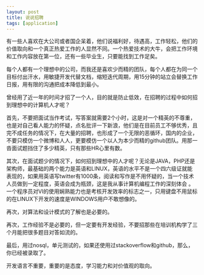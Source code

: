 ```yaml
---
layout: post
title: 说说招聘 
tags: [application]
---
```


有一些人喜欢在大公司或者国企呆着，他们说福利好，待遇高，工作轻松，他们的价值取向和一个真正热爱工作的人显然不同。一个热爱技术的大牛，会把工作环境和工作内容放在第一位，还有一些毕业生，只要能找到工作足矣。


每个人都有一个理想中的公司，而我还是喜欢少而精的团队，每个人都在为同一个目标付出汗水，用敏捷开发代替文档，缩短迭代周期，用15分钟的站立会替换工作日报，用有限的沟通把成本降低到最小。


曾经用了近一年的时间才招了一个人，目的就是防止低效，在招聘的过程中如何招到理想中的计算机人才呢？


首先，不要把面试当作考试，写答案就需要2个小时，这是对一个精英的不尊重，也是对自己看人能力的怀疑，点名批评一下新浪，他们是在目前员工不够优秀，且完不成任务的情况下，在大量的招聘，也形成了一个无限的恶循环，国内的企业，不要只模仿一个微博和人人，更要模仿一个以人为本少而精的github团队。用那一沓面试题挡住了多少精英，只有那些HR心里有数。


其次，在面试题少的情况下，如何招到理想中的人才呢？无论是JAVA，PHP还是架构师，最基础的两个能力是英语和LINUX，英语的水平不是一个四六级证就能表现的，如果用英语写twitter有1000条，阅读和写作是不用怀疑的，当一个技术人员做到一定程度，英语会成为瓶颈，这是我从事计算机编程工作的深刻体会 。一个程序员对VI的使用娴熟能力也是考核开发效率的标志之一，只用键盘不用鼠标的在LINUX下开发的速度是WINDOWS用户不敢想像的。


再次，对算法和设计模式的了解也是必要的。


再次，工作经验不是必要的，但一定要有开发经验，不要招那些在培训机构学了三个月能把很多题目对答如流的。


最后，用过nosql，单元测试的，如果还使用过stackoverflow和github，那么，你已经被录取了。


开发语言不重要，重要的是态度，学习能力和对价值观的取向。
